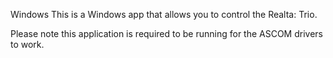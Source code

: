 Windows
This is a Windows app that allows you to control the Realta: Trio.

Please note this application is required to be running for the ASCOM drivers to work.
